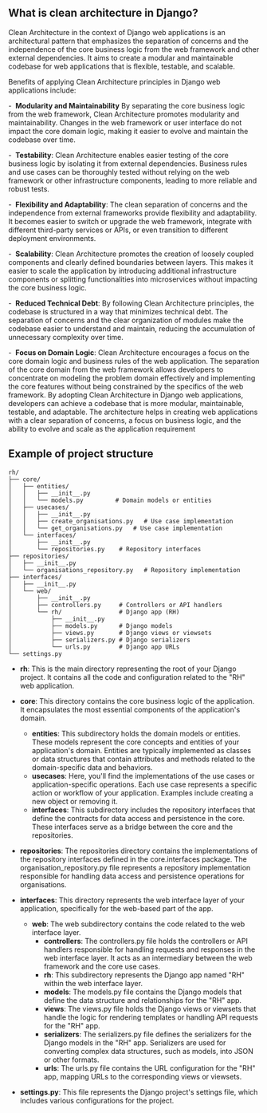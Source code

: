 ## What is clean architecture in Django?

Clean Architecture in the context of Django web applications is an architectural pattern 
that emphasizes the separation of concerns and the independence of the core business logic from the web framework and other external dependencies. It aims to create a modular and maintainable codebase for web applications that is flexible, testable, and scalable.

Benefits of applying Clean Architecture principles in Django web applications include:

-&nbsp; **Modularity and Maintainability** By separating the core business logic from the web framework, Clean Architecture promotes modularity and maintainability. Changes in the web framework or user interface do not impact the core domain logic, making it easier to evolve and maintain the codebase over time.

-&nbsp; **Testability**: Clean Architecture enables easier testing of the core business logic by isolating it from external dependencies. Business rules and use cases can be thoroughly tested without relying on the web framework or other infrastructure components, leading to more reliable and robust tests.

-&nbsp; **Flexibility and Adaptability**: The clean separation of concerns and the independence from external frameworks provide flexibility and adaptability. It becomes easier to switch or upgrade the web framework, integrate with different third-party services or APIs, or even transition to different deployment environments.

-&nbsp; **Scalability**: Clean Architecture promotes the creation of loosely coupled components and clearly defined boundaries between layers. This makes it easier to scale the application by introducing additional infrastructure components or splitting functionalities into microservices without impacting the core business logic.

-&nbsp; **Reduced Technical Debt**: By following Clean Architecture principles, the codebase is structured in a way that minimizes technical debt. The separation of concerns and the clear organization of modules make the codebase easier to understand and maintain, reducing the accumulation of unnecessary complexity over time.

-&nbsp; **Focus on Domain Logic**: Clean Architecture encourages a focus on the core domain logic and business rules of the web application. The separation of the core domain from the web framework allows developers to concentrate on modeling the problem domain effectively and implementing the core features without being constrained by the specifics of the web framework.
By adopting Clean Architecture in Django web applications, developers can achieve a codebase that is more modular, maintainable, testable, and adaptable. The architecture helps in creating web applications with a clear separation of concerns, a focus on business logic, and the ability to evolve and scale as the application requirement


## Example of project structure

```commandline
rh/
├── core/
│   ├── entities/
│   │   ├── __init__.py
│   │   └── models.py         # Domain models or entities
│   ├── usecases/
│   │   ├── __init__.py
│   │   ├── create_organisations.py   # Use case implementation
│   │   └── get_organisations.py   # Use case implementation
│   └── interfaces/
│       ├── __init__.py
│       └── repositories.py    # Repository interfaces
├── repositories/
│   ├── __init__.py
│   └── organisations_repository.py   # Repository implementation
├── interfaces/
│   ├── __init__.py
│   └── web/
│       ├── __init__.py
│       ├── controllers.py     # Controllers or API handlers
│       └── rh/                # Django app (RH)
│           ├── __init__.py
│           ├── models.py      # Django models
│           ├── views.py       # Django views or viewsets
│           ├── serializers.py # Django serializers
│           └── urls.py        # Django app URLs
└── settings.py
```

- **rh**: This is the main directory representing the root of your Django project. It contains all the code and configuration related to the "RH" web application.


- **core**: This directory contains the core business logic of the application. It encapsulates the most essential components of the application's domain.

  - **entities**: This subdirectory holds the domain models or entities. These models represent the core concepts and entities of your application's domain. Entities are typically implemented as classes or data structures that contain attributes and methods related to the domain-specific data and behaviors.
  - **usecases**: Here, you'll find the implementations of the use cases or application-specific operations. Each use case represents a specific action or workflow of your application. Examples include creating a new object or removing it.
  - **interfaces**: This subdirectory includes the repository interfaces that define the contracts for data access and persistence in the core. These interfaces serve as a bridge between the core and the repositories. 


- **repositories**: The repositories directory contains the implementations of the repository interfaces defined in the core.interfaces package. The organisation_repository.py file represents a repository implementation responsible for handling data access and persistence operations for organisations.
- **interfaces**: This directory represents the web interface layer of your application, specifically for the web-based part of the app. 
  - **web**: The web subdirectory contains the code related to the web interface layer.
    - **controllers**: The controllers.py file holds the controllers or API handlers responsible for handling requests and responses in the web interface layer. It acts as an intermediary between the web framework and the core use cases.
    - **rh**: This subdirectory represents the Django app named "RH" within the web interface layer.
    - **models**: The models.py file contains the Django models that define the data structure and relationships for the "RH" app.
    - **views**: The views.py file holds the Django views or viewsets that handle the logic for rendering templates or handling API requests for the "RH" app.
    - **serializers**: The serializers.py file defines the serializers for the Django models in the "RH" app. Serializers are used for converting complex data structures, such as models, into JSON or other formats.
    - **urls**: The urls.py file contains the URL configuration for the "RH" app, mapping URLs to the corresponding views or viewsets.


- **settings.py**: This file represents the Django project's settings file, which includes various configurations for the project.